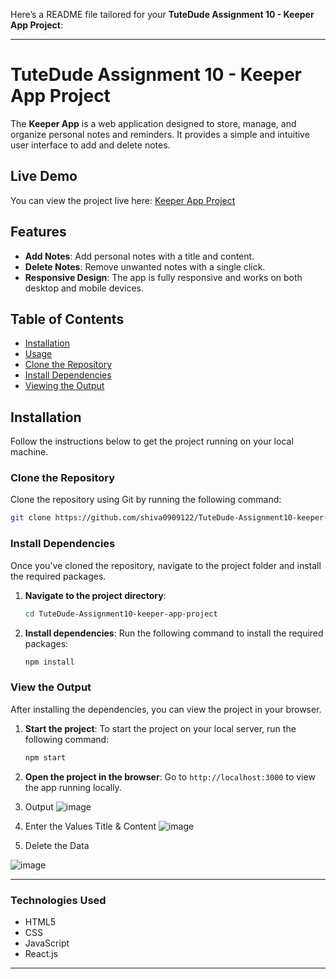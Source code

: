 Here’s a README file tailored for your **TuteDude Assignment 10 - Keeper App Project**:

---

# TuteDude Assignment 10 - Keeper App Project

The **Keeper App** is a web application designed to store, manage, and organize personal notes and reminders. It provides a simple and intuitive user interface to add and delete notes.

## Live Demo
You can view the project live here: [Keeper App Project](https://shiva0909122.github.io/TuteDude-Assignment10-keeper-app-project/)

## Features
- **Add Notes**: Add personal notes with a title and content.
- **Delete Notes**: Remove unwanted notes with a single click.
- **Responsive Design**: The app is fully responsive and works on both desktop and mobile devices.

## Table of Contents
- [Installation](#installation)
- [Usage](#usage)
- [Clone the Repository](#clone-the-repository)
- [Install Dependencies](#install-dependencies)
- [Viewing the Output](#viewing-the-output)

## Installation

Follow the instructions below to get the project running on your local machine.

### Clone the Repository
Clone the repository using Git by running the following command:

```bash
git clone https://github.com/shiva0909122/TuteDude-Assignment10-keeper-app-project.git
```

### Install Dependencies
Once you've cloned the repository, navigate to the project folder and install the required packages.

1. **Navigate to the project directory**:
   ```bash
   cd TuteDude-Assignment10-keeper-app-project
   ```

2. **Install dependencies**:
   Run the following command to install the required packages:

   ```bash
   npm install
   ```

### View the Output

After installing the dependencies, you can view the project in your browser.

1. **Start the project**:
   To start the project on your local server, run the following command:

   ```bash
   npm start
   ```

2. **Open the project in the browser**:
   Go to `http://localhost:3000` to view the app running locally.

3. Output
  ![image](https://github.com/user-attachments/assets/a71e970c-2823-4645-b67a-ccd1aca46ec0)

4. Enter the Values
  Title & Content
![image](https://github.com/user-attachments/assets/d13c18a6-8d82-4f36-8057-05c96795eb8a)

 5. Delete the Data

![image](https://github.com/user-attachments/assets/5b71ce62-68ef-4c19-b15b-738bb353d408)

---

### Technologies Used
- HTML5
- CSS
- JavaScript
- React.js

---
